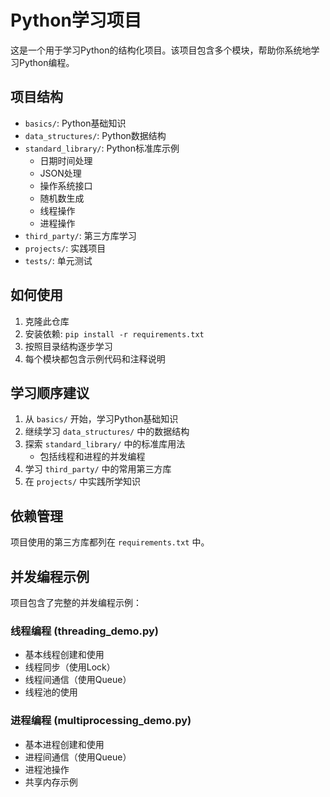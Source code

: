# Python学习项目

这是一个用于学习Python的结构化项目。该项目包含多个模块，帮助你系统地学习Python编程。

## 项目结构

- `basics/`: Python基础知识
- `data_structures/`: Python数据结构
- `standard_library/`: Python标准库示例
  - 日期时间处理
  - JSON处理
  - 操作系统接口
  - 随机数生成
  - 线程操作
  - 进程操作
- `third_party/`: 第三方库学习
- `projects/`: 实践项目
- `tests/`: 单元测试

## 如何使用

1. 克隆此仓库
2. 安装依赖: `pip install -r requirements.txt`
3. 按照目录结构逐步学习
4. 每个模块都包含示例代码和注释说明

## 学习顺序建议

1. 从 `basics/` 开始，学习Python基础知识
2. 继续学习 `data_structures/` 中的数据结构
3. 探索 `standard_library/` 中的标准库用法
    - 包括线程和进程的并发编程
4. 学习 `third_party/` 中的常用第三方库
5. 在 `projects/` 中实践所学知识

## 依赖管理

项目使用的第三方库都列在 `requirements.txt` 中。

## 并发编程示例

项目包含了完整的并发编程示例：

### 线程编程 (threading_demo.py)
- 基本线程创建和使用
- 线程同步（使用Lock）
- 线程间通信（使用Queue）
- 线程池的使用

### 进程编程 (multiprocessing_demo.py)
- 基本进程创建和使用
- 进程间通信（使用Queue）
- 进程池操作
- 共享内存示例 